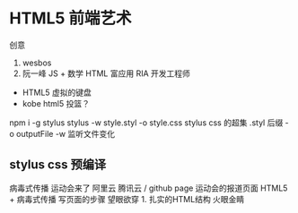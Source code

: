 # HTML5 前端艺术
创意
1. wesbos
2. 阮一峰 JS + 数学
HTML 富应用 RIA 开发工程师
- HTML5 虚拟的键盘
- kobe html5 投篮？

npm i -g stylus
stylus -w style.styl -o style.css
stylus css 的超集
.styl 后缀 
-o outputFile
-w 监听文件变化

## stylus css 预编译
病毒式传播
运动会来了
阿里云 腾讯云 / github page 
运动会的报道页面 HTML5 + 病毒式传播
写页面的步骤
望眼欲穿 1. 扎实的HTML结构 火眼金睛
